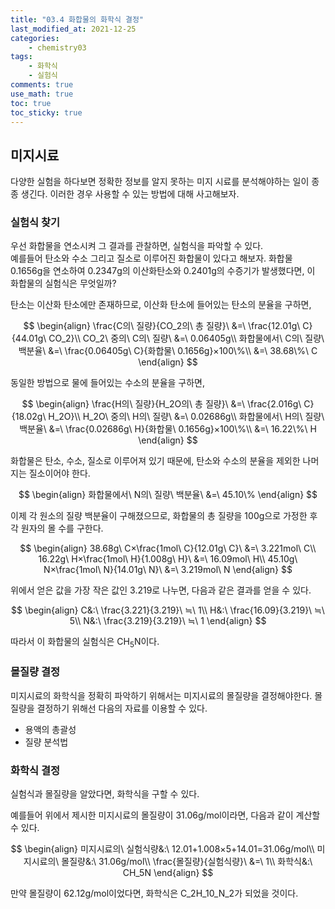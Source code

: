```yaml
---
title: "03.4 화합물의 화학식 결정"
last_modified_at: 2021-12-25
categories:
    - chemistry03
tags:
    - 화학식
    - 실험식
comments: true
use_math: true
toc: true
toc_sticky: true
---
```


## 미지시료

다양한 실험을 하다보면 정확한 정보를 알지 못하는 미지 시료를 분석해야하는 일이 종종 생긴다. 이러한 경우 사용할 수 있는 방법에 대해 사고해보자.

### 실험식 찾기

우선 화합물을 연소시켜 그 결과를 관찰하면, 실험식을 파악할 수 있다.\
예를들어 탄소와 수소 그리고 질소로 이루어진 화합물이 있다고 해보자. 화합물 0.1656g을 연소하여 0.2347g의 이산화탄소와 0.2401g의 수증기가 발생했다면, 이 화합물의 실험식은 무엇일까?

탄소는 이산화 탄소에만 존재하므로, 이산화 탄소에 들어있는 탄소의 분율을 구하면,

$$
\begin{align}
\frac{C의\ 질량}{CO_2의\ 총 질량}\ &=\ \frac{12.01g\ C}{44.01g\ CO_2}\\
CO_2\ 중의\ C의\ 질량\ &=\ 0.06405g\\
화합물에서\ C의\ 질량\ 백분율\ &=\ \frac{0.06405g\ C}{화합물\ 0.1656g}×100\%\\
&=\ 38.68\%\ C
\end{align}
$$

동일한 방법으로 물에 들어있는 수소의 분율을 구하면,

$$
\begin{align}
\frac{H의\ 질량}{H_2O의\ 총 질량}\ &=\ \frac{2.016g\ C}{18.02g\ H_2O}\\
H_2O\ 중의\ H의\ 질량\ &=\ 0.02686g\\
화합물에서\ H의\ 질량\ 백분율\ &=\ \frac{0.02686g\ H}{화합물\ 0.1656g}×100\%\\
&=\ 16.22\%\ H
\end{align}
$$

화합물은 탄소, 수소, 질소로 이루어져 있기 때문에, 탄소와 수소의 분율을 제외한 나머지는 질소이어야 한다.

$$
\begin{align}
화합물에서\ N의\ 질량\ 백분율\ &=\ 45.10\%
\end{align}
$$

이제 각 원소의 질량 백분율이 구해졌으므로, 화합물의 총 질량을 100g으로 가정한 후 각 원자의 몰 수를 구한다.

$$
\begin{align}
38.68g\ C×\frac{1mol\ C}{12.01g\ C}\ &=\ 3.221mol\ C\\
16.22g\ H×\frac{1mol\ H}{1.008g\ H}\ &=\ 16.09mol\ H\\
45.10g\ N×\frac{1mol\ N}{14.01g\ N}\ &=\ 3.219mol\ N
\end{align}
$$

위에서 얻은 값을 가장 작은 값인 3.219로 나누면, 다음과 같은 결과를 얻을 수 있다.

$$
\begin{align}
C&:\ \frac{3.221}{3.219}\ ≒\ 1\\
H&:\ \frac{16.09}{3.219}\ ≒\ 5\\
N&:\ \frac{3.219}{3.219}\ ≒\ 1
\end{align}
$$

따라서 이 화합물의 실험식은 CH<sub>5</sub>N이다.

### 몰질량 결정

미지시료의 화학식을 정확히 파악하기 위해서는 미지시료의 몰질량을 결정해야한다. 몰질량을 결정하기 위해선 다음의 자료를 이용할 수 있다.

- 용액의 총괄성
- 질량 분석법

### 화학식 결정

실험식과 몰질량을 알았다면, 화학식을 구할 수 있다.

예를들어 위에서 제시한 미지시료의 몰질량이 31.06g/mol이라면, 다음과 같이 계산할 수 있다.

$$
\begin{align}
미지시료의\ 실험식량&:\ 12.01+1.008×5+14.01=31.06g/mol\\
미지시료의\ 몰질량&:\ 31.06g/mol\\
\frac{몰질량}{실험식량}\ &=\ 1\\
화학식&:\ CH_5N
\end{align}
$$

만약 몰질량이 62.12g/mol이었다면, 화학식은 C_2H_10_N_2가 되었을 것이다.